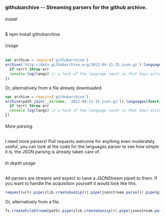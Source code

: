 ### githubarchive -- Streaming parsers for the github archive.

###### Install

$ npm install githubarchive

###### Usage

```javascript
var archive = require('githubarchive')
archive('http://data.githubarchive.org/2012-04-11-15.json.gz').languages(function (err, langs) {
  if (err) throw err
  console.log(langs) // a hash of the language count in that days activity
})
```

Or, alternatively from a file already downloaded.

```javascript
var archive = require('githubarchive')
archive(path.join(__dirname, '2012-04-11-15.json.gz')).languages(function (err, langs) {
  if (err) throw err
  console.log(langs) // a hash of the language count in that days activity
})
```

###### More parsing.

I need more parsers! Pull requests welcome for anything even moderately useful, you can look at the code for the languages parser to see how simple it is, the JSON parsing is already taken care of.

###### In depth usage

All parsers are streams and expect to have a JSONStream piped to them. If you want to handle the acquisition yourself it would look like this.

```javascript
request(url).pipe(zlib.createGunzip()).pipe(jsonstream.parse()).pipe(githubarchive.languages(function (e, langs) {}))
```

Or, alternatively from a file.

```javascript
fs.createFileStream(path).pipe(zlib.createGunzip()).pipe(jsonstream.parse()).pipe(githubarchive.languages(function (e, langs) {}))
```
